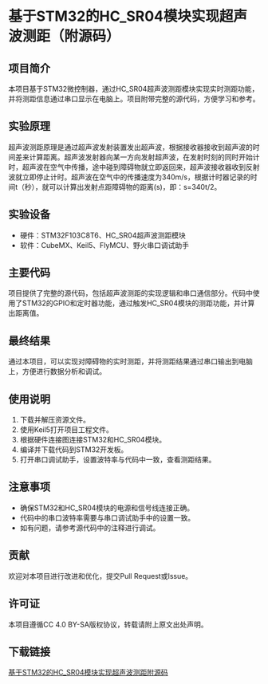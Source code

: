 # 基于STM32的HC_SR04模块实现超声波测距（附源码）

## 项目简介
本项目基于STM32微控制器，通过HC_SR04超声波测距模块实现实时测距功能，并将测距信息通过串口显示在电脑上。项目附带完整的源代码，方便学习和参考。

## 实验原理
超声波测距原理是通过超声波发射装置发出超声波，根据接收器接收到超声波的时间差来计算距离。超声波发射器向某一方向发射超声波，在发射时刻的同时开始计时，超声波在空气中传播，途中碰到障碍物就立即返回来，超声波接收器收到反射波就立即停止计时。超声波在空气中的传播速度为340m/s，根据计时器记录的时间t（秒），就可以计算出发射点距障碍物的距离(s)，即：s=340t/2。

## 实验设备
- 硬件：STM32F103C8T6、HC_SR04超声波测距模块
- 软件：CubeMX、Keil5、FlyMCU、野火串口调试助手

## 主要代码
项目提供了完整的源代码，包括超声波测距的实现逻辑和串口通信部分。代码中使用了STM32的GPIO和定时器功能，通过触发HC_SR04模块的测距功能，并计算出距离值。

## 最终结果
通过本项目，可以实现对障碍物的实时测距，并将测距结果通过串口输出到电脑上，方便进行数据分析和调试。

## 使用说明
1. 下载并解压资源文件。
2. 使用Keil5打开项目工程文件。
3. 根据硬件连接图连接STM32和HC_SR04模块。
4. 编译并下载代码到STM32开发板。
5. 打开串口调试助手，设置波特率与代码中一致，查看测距结果。

## 注意事项
- 确保STM32和HC_SR04模块的电源和信号线连接正确。
- 代码中的串口波特率需要与串口调试助手中的设置一致。
- 如有问题，请参考源代码中的注释进行调试。

## 贡献
欢迎对本项目进行改进和优化，提交Pull Request或Issue。

## 许可证
本项目遵循CC 4.0 BY-SA版权协议，转载请附上原文出处声明。

## 下载链接

[基于STM32的HC_SR04模块实现超声波测距附源码](https://pan.quark.cn/s/3c3e5f79d055)